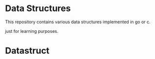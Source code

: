 # Data Structures

This repository contains various data structures implemented in go or c.

just for learning purposes.
# Datastruct
